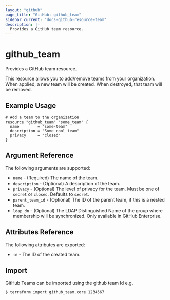 ```yaml
---
layout: "github"
page_title: "GitHub: github_team"
sidebar_current: "docs-github-resource-team"
description: |-
  Provides a GitHub team resource.
---
```


# github_team

Provides a GitHub team resource.

This resource allows you to add/remove teams from your organization. When applied,
a new team will be created. When destroyed, that team will be removed.

## Example Usage

```hcl
# Add a team to the organization
resource "github_team" "some_team" {
  name        = "some-team"
  description = "Some cool team"
  privacy     = "closed"
}
```

## Argument Reference

The following arguments are supported:

* `name` - (Required) The name of the team.
* `description` - (Optional) A description of the team.
* `privacy` - (Optional) The level of privacy for the team. Must be one of `secret` or `closed`.
               Defaults to `secret`.
* `parent_team_id` - (Optional) The ID of the parent team, if this is a nested team.
* `ldap_dn` - (Optional) The LDAP Distinguished Name of the group where membership will be synchronized. Only available in GitHub Enterprise.

## Attributes Reference

The following attributes are exported:

* `id` - The ID of the created team.

## Import

GitHub Teams can be imported using the github team Id e.g.

```
$ terraform import github_team.core 1234567
```
